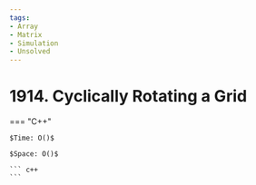 ```yaml
---
tags:
- Array
- Matrix
- Simulation
- Unsolved
---
```



# 1914. Cyclically Rotating a Grid

=== "C++"

    $Time: O()$

    $Space: O()$

    ``` c++
    ```